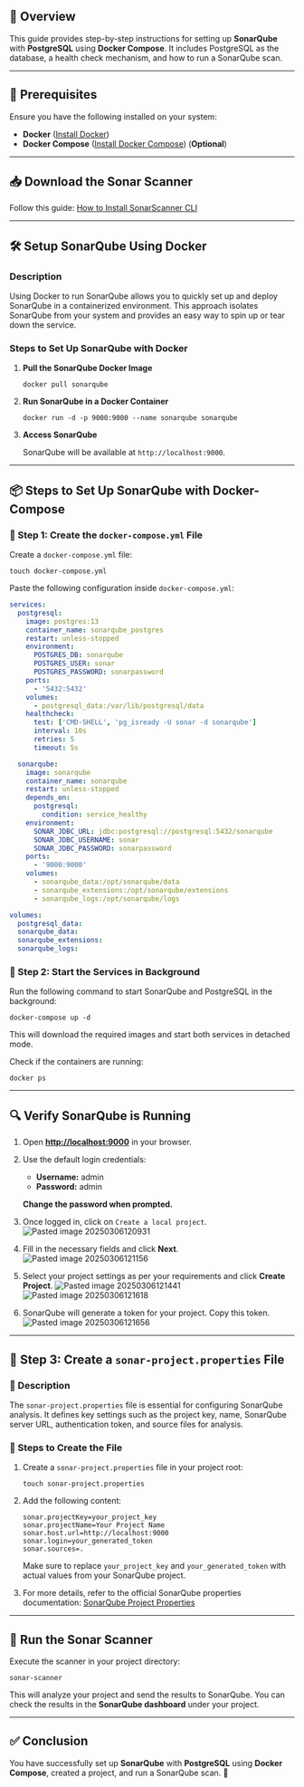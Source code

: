 ## 📌 Overview

This guide provides step-by-step instructions for setting up **SonarQube** with **PostgreSQL** using **Docker Compose**. It includes PostgreSQL as the database, a health check mechanism, and how to run a SonarQube scan.

---

## 🚀 Prerequisites

Ensure you have the following installed on your system:

- **Docker** ([Install Docker](https://docs.docker.com/get-docker/))
- **Docker Compose** ([Install Docker Compose](https://docs.docker.com/compose/install/)) (**Optional**)

---

## 📥 Download the Sonar Scanner

Follow this guide: [How to Install SonarScanner CLI](https://medium.com/novai-devops-101/how-to-install-sonarscanner-cli-client-on-windows-linux-and-macos-94b033f719c4)

---

## 🛠 Setup SonarQube Using Docker

### Description

Using Docker to run SonarQube allows you to quickly set up and deploy SonarQube in a containerized environment. This approach isolates SonarQube from your system and provides an easy way to spin up or tear down the service.

### Steps to Set Up SonarQube with Docker

1. **Pull the SonarQube Docker Image**
    
    ```shell
    docker pull sonarqube
    ```
    
2. **Run SonarQube in a Docker Container**
    
    ```shell
    docker run -d -p 9000:9000 --name sonarqube sonarqube
    ```
    
3. **Access SonarQube**
    
    SonarQube will be available at `http://localhost:9000`.
   
---

## 📦 Steps to Set Up SonarQube with Docker-Compose

### 🔧 Step 1: Create the `docker-compose.yml` File

Create a `docker-compose.yml` file:

```shell
touch docker-compose.yml
```

Paste the following configuration inside `docker-compose.yml`:

```yaml
services:
  postgresql:
    image: postgres:13
    container_name: sonarqube_postgres
    restart: unless-stopped
    environment:
      POSTGRES_DB: sonarqube
      POSTGRES_USER: sonar
      POSTGRES_PASSWORD: sonarpassword
    ports:
      - '5432:5432'
    volumes:
      - postgresql_data:/var/lib/postgresql/data
    healthcheck:
      test: ['CMD-SHELL', 'pg_isready -U sonar -d sonarqube']
      interval: 10s
      retries: 5
      timeout: 5s

  sonarqube:
    image: sonarqube
    container_name: sonarqube
    restart: unless-stopped
    depends_on:
      postgresql:
        condition: service_healthy
    environment:
      SONAR_JDBC_URL: jdbc:postgresql://postgresql:5432/sonarqube
      SONAR_JDBC_USERNAME: sonar
      SONAR_JDBC_PASSWORD: sonarpassword
    ports:
      - '9000:9000'
    volumes:
      - sonarqube_data:/opt/sonarqube/data
      - sonarqube_extensions:/opt/sonarqube/extensions
      - sonarqube_logs:/opt/sonarqube/logs

volumes:
  postgresql_data:
  sonarqube_data:
  sonarqube_extensions:
  sonarqube_logs:
```

### 🔄 Step 2: Start the Services in Background

Run the following command to start SonarQube and PostgreSQL in the background:

```shell
docker-compose up -d
```

This will download the required images and start both services in detached mode.

Check if the containers are running:

```shell
docker ps
```

---

## 🔍 Verify SonarQube is Running

1. Open **[http://localhost:9000](http://localhost:9000/)** in your browser.
2. Use the default login credentials:

   - **Username:** admin
   - **Password:** admin

   **Change the password when prompted.**

3. Once logged in, click on `Create a local project`.
![Pasted image 20250306120931](https://github.com/user-attachments/assets/f1295251-babb-4861-a397-e62d2baae030)
4. Fill in the necessary fields and click **Next**.
![Pasted image 20250306121156](https://github.com/user-attachments/assets/ddbbefa0-75d1-4a7f-8544-bdd99b912ffd)
5. Select your project settings as per your requirements and click **Create Project**.
![Pasted image 20250306121441](https://github.com/user-attachments/assets/591eca92-f083-4215-9608-6dcf90f98b11)
![Pasted image 20250306121618](https://github.com/user-attachments/assets/5c357a8c-26e2-465e-9dc6-f24d5f70be3b)
6. SonarQube will generate a token for your project. Copy this token.
![Pasted image 20250306121656](https://github.com/user-attachments/assets/d35511ab-e342-4b37-baa6-f8b3f1cdf99e)


---

## 📄 Step 3: Create a `sonar-project.properties` File

### 🔧 Description
The `sonar-project.properties` file is essential for configuring SonarQube analysis. It defines key settings such as the project key, name, SonarQube server URL, authentication token, and source files for analysis.

### 📌 Steps to Create the File

1. Create a `sonar-project.properties` file in your project root:
    
    ```shell
    touch sonar-project.properties
    ```
    
2. Add the following content:

    ```properties
    sonar.projectKey=your_project_key
    sonar.projectName=Your Project Name
    sonar.host.url=http://localhost:9000
    sonar.login=your_generated_token
    sonar.sources=.
    ```
    
    Make sure to replace `your_project_key` and `your_generated_token` with actual values from your SonarQube project.

3. For more details, refer to the official SonarQube properties documentation: [SonarQube Project Properties](https://docs.sonarqube.org/latest/analysis/analysis-parameters/)

---

## 🔎 Run the Sonar Scanner

Execute the scanner in your project directory:

```shell
sonar-scanner
```

This will analyze your project and send the results to SonarQube. You can check the results in the **SonarQube dashboard** under your project.

---

## ✅ Conclusion

You have successfully set up **SonarQube** with **PostgreSQL** using **Docker Compose**, created a project, and run a SonarQube scan. 🎉
